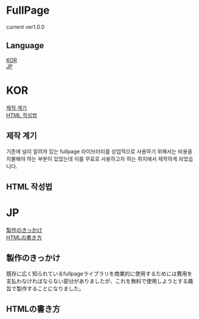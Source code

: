# FullPage
current ver1.0.0

## Language
[KOR](#KOR)<br/>
[JP](#JP)<br/>

# KOR
[제작 계기](#HTML-작성법)<br/>
[HTML 작성법](#HTML-작성법)<br/>

## 제작 계기
기존에 널리 알려져 있는 fullpage 라이브러리를 상업적으로 사용하기 위해서는 비용을 지불해야 하는 부분이 있었는데 이를 무료로 사용하고자 하는 취지에서 제작하게 되었습니다.

## HTML 작성법

# JP
[製作のきっかけ](#製作のきっかけ)<br/>
[HTMLの書き方](#HTMLの書き方)<br/>

## 製作のきっかけ
既存に広く知られているfullpageライブラリを商業的に使用するためには費用を支払わなければならない部分がありましたが、これを無料で使用しようとする趣旨で製作することになりました。

## HTMLの書き方
